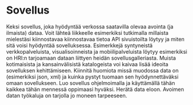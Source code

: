 # Sovellus 

Keksi sovellus, joka hyödyntää verkossa saatavilla olevaa avointa (ja ilmaista) dataa. Voit lähteä liikkeelle esimerkiksi tutkimalla millaista mielestäsi kiinnostavaa kiinnostavaa tietoa API sivuistoilta löytyy ja miten sitä voisi hyödyntää sovelluksessa. Esimerkkejä syntyneistä verkkopalveluista, visualisoinneista ja mobiilipalveluista löytyy esimerkiksi on HRI:n tarjoamaan dataan liittyen heidän sovellusgalleriasta. Muista kotimaisista ja kansainvälisistä katalogeista voi kaivaa lisää ideoita sovelluksen kehittämiseen. Kiinnitä huomiota missä muodossa data on (esimerkiksi json, xml) ja kuinka pystyt tuomaan sen hyödynnettäväksi omaan sovellukseen. Luo sovellus ohjelmoimalla ja käyttämällä tähän kaikkea tähän mennessä oppimaasi hyväksi. Herätä data eloon. Avoimen datan työkaluja on tarjolla jo moneen tarpeeseen.